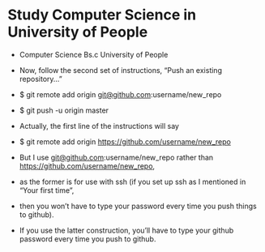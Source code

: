 # Study Computer Science in University of People
* Computer Science Bs.c University of People
* Now, follow the second set of instructions, “Push an existing repository…”

*  $ git remote add origin git@github.com:username/new_repo
*  $ git push -u origin master
*  Actually, the first line of the instructions will say

* $ git remote add origin https://github.com/username/new_repo
* But I use git@github.com:username/new_repo rather than https://github.com/username/new_repo, 
* as the former is for use with ssh (if you set up ssh as I mentioned in “Your first time”, 
* then you won’t have to type your password every time you push things to github).
* If you use the latter construction, you’ll have to type your github password every time you push to github.
